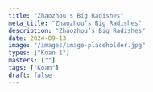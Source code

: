 ```yaml
---
title: "Zhaozhou’s Big Radishes"
meta_title: "Zhaozhou’s Big Radishes"
description: "Zhaozhou’s Big Radishes"
date: 2024-09-13
image: "/images/image-placeholder.jpg"
types: ["Koan 1"]
masters: [""]
tags: ["Koan"]
draft: false
---
```


